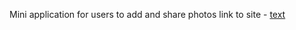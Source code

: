 Mini application for users to add and share photos
link to site - [text](http://q91782vs.beget.tech/ekzKval/)